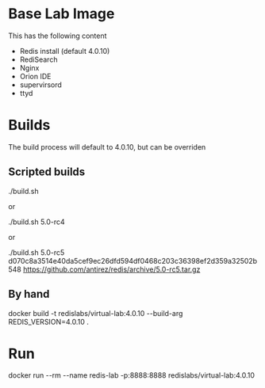 # Base Lab Image
This has the following content
- Redis install (default 4.0.10)
- RediSearch
- Nginx
- Orion IDE
- supervirsord
- ttyd

# Builds
The build process will default to 4.0.10, but can be overriden
## Scripted builds
./build.sh

or

./build.sh 5.0-rc4

or

./build.sh 5.0-rc5 d070c8a3514e40da5cef9ec26dfd594df0468c203c36398ef2d359a32502b548 https://github.com/antirez/redis/archive/5.0-rc5.tar.gz


## By hand
docker build -t redislabs/virtual-lab:4.0.10 --build-arg REDIS_VERSION=4.0.10 .

# Run
docker run --rm --name redis-lab -p:8888:8888 redislabs/virtual-lab:4.0.10
